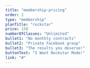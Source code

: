 ```yaml
---
title: "membership-pricing"
order: 2
type: "membership"
planTitle: "rockstar"
price: 150
numberOfClasses: "Unlimited"
bullet1: "No monthly contracts"
bullet2: "Private Facebook group"
bullet3: "The results you deserve!"
buttonText: "I Want Rockstar Mode!"
link: "#"
---
```

